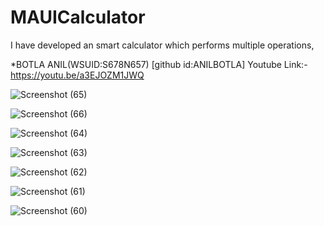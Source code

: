 # MAUICalculator
I have developed an smart calculator which performs multiple operations,

*BOTLA ANIL(WSUID:S678N657) [github id:ANILBOTLA]
Youtube Link:-https://youtu.be/a3EJOZM1JWQ

![Screenshot (65)](https://user-images.githubusercontent.com/52151612/206629319-839bbca2-8683-4efb-9a2b-7d800b27943a.png)

![Screenshot (66)](https://user-images.githubusercontent.com/52151612/206629086-b22d4157-02bc-4368-b6de-735d451fc534.png)

![Screenshot (64)](https://user-images.githubusercontent.com/52151612/206629100-62149121-37a5-4c8b-9247-e56438ec21bb.png)

![Screenshot (63)](https://user-images.githubusercontent.com/52151612/206629109-127074c7-c3bb-48b5-8ede-a6caaa66e379.png)

![Screenshot (62)](https://user-images.githubusercontent.com/52151612/206629117-e9b35d1f-5864-4975-8a49-89057760b4ce.png)

![Screenshot (61)](https://user-images.githubusercontent.com/52151612/206629131-edaa5421-60fc-4e8e-b1f6-4a8b893eab50.png)

![Screenshot (60)](https://user-images.githubusercontent.com/52151612/206629146-44176053-1c2f-48b0-8701-e4d1050e390f.png)
